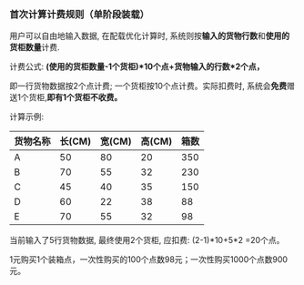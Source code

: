 ### 首次计算计费规则（单阶段装载）

用户可以自由地输入数据, 在配载优化计算时, 系统则按**输入的货物行数**和**使用的货柜数量**计费.

计费公式: **\(使用的货柜数量-1个货柜\)\*10个点+货物输入的行数\*2个点，**

即一行货物数据按2个点计费; 一个货柜按10个点计费。实际扣费时, 系统会**免费**赠送1个货柜,**即有1个货柜不收费。**

计算示例:

| 货物名称 | 长\(CM\) | 宽\(CM\) | 高\(CM\) | 箱数 |
| :--- | :--- | :--- | :--- | :--- |
| A | 50 | 80 | 20 | 350 |
| B | 70 | 55 | 32 | 230 |
| C | 45 | 40 | 35 | 150 |
| D | 60 | 22 | 38 | 88 |
| E | 70 | 55 | 32 | 98 |

当前输入了5行货物数据, 最终使用2个货柜, 应扣费: \(2-1\)\*10+5\*2 =20个点。

1元购买1个装箱点，一次性购买的100个点数98元；一次性购买1000个点数900元。

